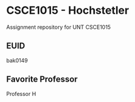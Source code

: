 # CSCE1015 - Hochstetler
Assignment repository for UNT CSCE1015
## EUID
bak0149
## Favorite Professor
Professor H
